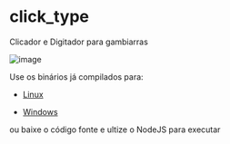 # click_type
Clicador e Digitador para gambiarras

![image](https://user-images.githubusercontent.com/8255563/153003480-b93d4d62-814e-4ba5-ab3e-771ef100c9f6.png)


Use os binários já compilados para:

* [Linux](https://github.com/ronaldoaf/click_type/releases/download/1.0.0/click_type-linux)

* [Windows](https://github.com/ronaldoaf/click_type/releases/download/1.0.0/click_type-win.exe)

<p>  </p>
<p>  </p>

ou baixe o código fonte e ultize o NodeJS para executar
